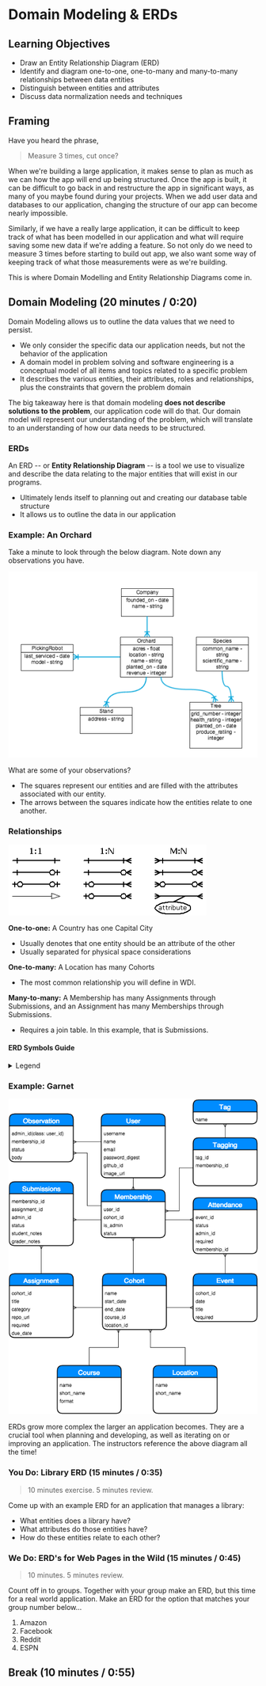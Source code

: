 # Domain Modeling & ERDs

## Learning Objectives

- Draw an Entity Relationship Diagram (ERD)
- Identify and diagram one-to-one, one-to-many and many-to-many relationships between data entities
- Distinguish between entities and attributes
- Discuss data normalization needs and techniques

## Framing

Have you heard the phrase,

> Measure 3 times, cut once?

When we're building a large application, it makes sense to plan as much as we can how the app will end up being structured. Once the app is built, it can be difficult to go back in and restructure the app in significant ways, as many of you maybe found during your projects. When we add user data and databases to our application, changing the structure of our app can become nearly impossible.

Similarly, if we have a really large application, it can be difficult to keep track of what has been modelled in our application and what will require saving some new data if we're adding a feature. So not only do we need to measure 3 times before starting to build out app, we also want some way of keeping track of what those measurements were as we're building.

This is where Domain Modelling and Entity Relationship Diagrams come in.

## Domain Modeling (20 minutes / 0:20)

Domain Modeling allows us to outline the data values that we need to persist.
- We only consider the specific data our application needs, but not the behavior of the application
- A domain model in problem solving and software engineering is a conceptual model of all items and topics related to a specific problem
- It describes the various entities, their attributes, roles and relationships, plus the constraints that govern the problem domain

The big takeaway here is that domain modeling **does not describe solutions to the problem**, our application code will do that. Our domain model will represent our understanding of the problem, which will translate to an understanding of how our data needs to be structured.

### ERDs

An ERD -- or **Entity Relationship Diagram** -- is a tool we use to visualize and describe the data relating to the major entities that will exist in our programs.
- Ultimately lends itself to planning out and creating our database table structure
- It allows us to outline the data in our application

### Example: An Orchard

Take a minute to look through the below diagram. Note down any observations you have.

![orchard example](images/orchard.png)

What are some of your observations?
- The squares represent our entities and are filled with the attributes associated with our entity.
- The arrows between the squares indicate how the entities relate to one another.

### Relationships

![relationships](images/sample-relationships.png)

**One-to-one:** A Country has one Capital City
- Usually denotes that one entity should be an attribute of the other
- Usually separated for physical space considerations

**One-to-many:** A Location has many Cohorts
- The most common relationship you will define in WDI.

**Many-to-many:** A Membership has many Assignments through Submissions, and an Assignment has many Memberships through Submissions.
- Requires a join table. In this example, that is Submissions.

#### ERD Symbols Guide
<details>
  <summary> Legend </summary>
  <img src="./images/erd-notation.png">
</details>

### Example: Garnet

![garnet_erd](images/Garnet_ERD.png)

ERDs grow more complex the larger an application becomes. They are a crucial tool when planning and developing, as well as iterating on or improving an application. The instructors reference the above diagram all the time!

### You Do: Library ERD (15 minutes / 0:35)

> 10 minutes exercise. 5 minutes review.

Come up with an example ERD for an application that manages a library:
* What entities does a library have?
* What attributes do those entities have?
* How do these entities relate to each other?

### We Do: ERD's for Web Pages in the Wild (15 minutes / 0:45)

> 10 minutes. 5 minutes review.

Count off in to groups. Together with your group make an ERD, but this time for a real world application. Make an ERD for the option that matches your group number below...

1. Amazon
2. Facebook
3. Reddit
4. ESPN

## Break (10 minutes / 0:55)
